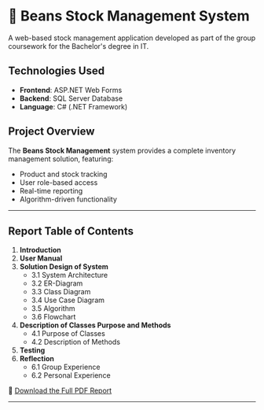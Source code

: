 # 🫘 Beans Stock Management System

A web-based stock management application developed as part of the group coursework for the Bachelor's degree in IT.

## Technologies Used
- **Frontend**: ASP.NET Web Forms
- **Backend**: SQL Server Database
- **Language**: C# (.NET Framework)

## Project Overview
The **Beans Stock Management** system provides a complete inventory management solution, featuring:
- Product and stock tracking
- User role-based access
- Real-time reporting
- Algorithm-driven functionality
  
---

## Report Table of Contents

1. **Introduction**  
2. **User Manual**  
3. **Solution Design of System**  
   - 3.1 System Architecture  
   - 3.2 ER-Diagram  
   - 3.3 Class Diagram  
   - 3.4 Use Case Diagram  
   - 3.5 Algorithm  
   - 3.6 Flowchart  
4. **Description of Classes Purpose and Methods**  
   - 4.1 Purpose of Classes  
   - 4.2 Description of Methods  
5. **Testing**  
6. **Reflection**  
   - 6.1 Group Experience  
   - 6.2 Personal Experience  

📄 [Download the Full PDF Report](./BeansStockManagement_Report.pdf)

---
